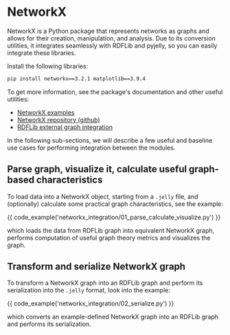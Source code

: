 # NetworkX

NetworkX is a Python package that represents networks as graphs and allows for their creation, manipulation, and analysis.
Due to its conversion utilities, it integrates seamlessly with RDFLib and pyjelly, so you can easily integrate these libraries.

Install the following libraries:

```bash
pip install networkx==3.2.1 matplotlib==3.9.4
```

To get more information, see the package's documentation and other useful utilities:

- [NetworkX examples](https://networkx.org/documentation/stable/auto_examples/index.html)
- [NetworkX repository (github)](https://github.com/networkx/networkx)
- [RDFLib external graph integration](https://rdflib.readthedocs.io/en/7.1.0/_modules/rdflib/extras/external_graph_libs.html)

In the following sub-sections, we will describe a few useful and baseline use cases for performing integration between the modules.

## Parse graph, visualize it, calculate useful graph-based characteristics

To load data into a NetworkX object, starting from a `.jelly` file, and (optionally) calculate some practical graph characteristics, see the example:

{{ code_example('networkx_integration/01_parse_calculate_visualize.py') }}

which loads the data from RDFLib graph into equivalent NetworkX graph, performs computation of useful graph theory metrics and visualizes the graph.

## Transform and serialize NetworkX graph

To transform a NetworkX graph into an RDFLib graph and perform its serialization into the `.jelly` format, look into the example:

{{ code_example('networkx_integration/02_serialize.py') }}

which converts an example-defined NetworkX graph into an RDFLib graph and performs its serialization.